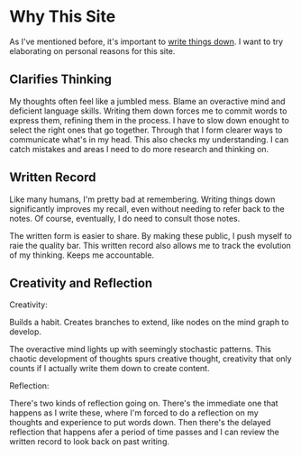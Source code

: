 # Why This Site

As I've mentioned before, it's important to [write things down](./write-things-down.md). I want to try elaborating on personal reasons for this site.

## Clarifies Thinking

My thoughts often feel like a jumbled mess. Blame an overactive mind and deficient language skills. Writing them down forces me to commit words to express them, refining them in the process. I have to slow down enought to select the right ones that go together. Through that I form clearer ways to communicate what's in my head. This also checks my understanding. I can catch mistakes and areas I need to do more research and thinking on.

## Written Record

Like many humans, I'm pretty bad at remembering. Writing things down significantly improves my recall, even without needing to refer back to the notes. Of course, eventually, I do need to consult those notes.

The written form is easier to share. By making these public, I push myself to raie the quality bar. This written record also allows me to track the evolution of my thinking. Keeps me accountable.

## Creativity and Reflection

Creativity:

Builds a habit. Creates branches to extend, like nodes on the mind graph to develop.

The overactive mind lights up with seemingly stochastic patterns. This chaotic development of thoughts spurs creative thought, creativity that only counts if I actually write them down to create content.

Reflection:

There's two kinds of reflection going on. There's the immediate one that happens as I write these, where I'm forced to do a reflection on my thoughts and experience to put words down. Then there's the delayed reflection that happens afer a period of time passes and I can review the written record to look back on past writing.
